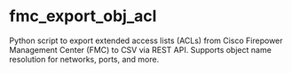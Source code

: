 # fmc_export_obj_acl
Python script to export extended access lists (ACLs) from Cisco Firepower Management Center (FMC) to CSV via REST API. Supports object name resolution for networks, ports, and more.
